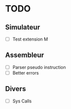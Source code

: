 # TODO

## Simulateur

- [ ] Test extension M

## Assembleur

- [ ] Parser pseudo instruction
- [ ] Better errors

## Divers

- [ ] Sys Calls
